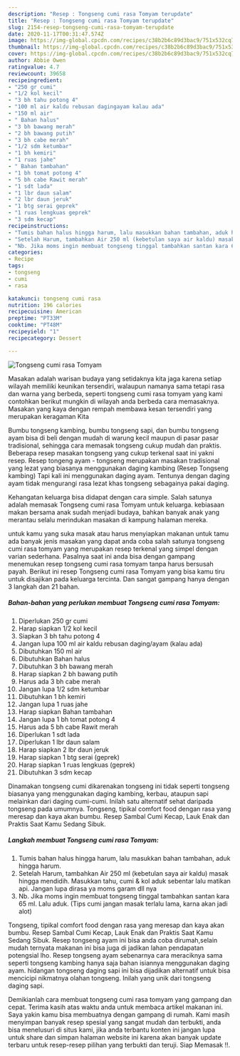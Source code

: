 ```yaml
---
description: "Resep : Tongseng cumi rasa Tomyam terupdate"
title: "Resep : Tongseng cumi rasa Tomyam terupdate"
slug: 2154-resep-tongseng-cumi-rasa-tomyam-terupdate
date: 2020-11-17T00:31:47.574Z
image: https://img-global.cpcdn.com/recipes/c38b2b6c89d3bac9/751x532cq70/tongseng-cumi-rasa-tomyam-foto-resep-utama.jpg
thumbnail: https://img-global.cpcdn.com/recipes/c38b2b6c89d3bac9/751x532cq70/tongseng-cumi-rasa-tomyam-foto-resep-utama.jpg
cover: https://img-global.cpcdn.com/recipes/c38b2b6c89d3bac9/751x532cq70/tongseng-cumi-rasa-tomyam-foto-resep-utama.jpg
author: Abbie Owen
ratingvalue: 4.7
reviewcount: 39658
recipeingredient:
- "250 gr cumi"
- "1/2 kol kecil"
- "3 bh tahu potong 4"
- "100 ml air kaldu rebusan dagingayam kalau ada"
- "150 ml air"
- " Bahan halus"
- "3 bh bawang merah"
- "2 bh bawang putih"
- "3 bh cabe merah"
- "1/2 sdm ketumbar"
- "1 bh kemiri"
- "1 ruas jahe"
- " Bahan tambahan"
- "1 bh tomat potong 4"
- "5 bh cabe Rawit merah"
- "1 sdt lada"
- "1 lbr daun salam"
- "2 lbr daun jeruk"
- "1 btg serai geprek"
- "1 ruas lengkuas geprek"
- "3 sdm kecap"
recipeinstructions:
- "Tumis bahan halus hingga harum, lalu masukkan bahan tambahan, aduk hingga harum."
- "Setelah Harum, tambahkan Air 250 ml (kebetulan saya air kaldu) masak hingga mendidih. Masukkan tahu, cumi &amp; kol aduk sebentar lalu matikan api. Jangan lupa dirasa ya moms garam dll nya"
- "Nb. Jika moms ingin membuat tongseng tinggal tambahkan santan kara 65 ml. Lalu aduk. (Tips cumi jangan masak terlalu lama, karna akan jadi alot)"
categories:
- Recipe
tags:
- tongseng
- cumi
- rasa

katakunci: tongseng cumi rasa 
nutrition: 196 calories
recipecuisine: American
preptime: "PT33M"
cooktime: "PT48M"
recipeyield: "1"
recipecategory: Dessert

---
```



![Tongseng cumi rasa Tomyam](https://img-global.cpcdn.com/recipes/c38b2b6c89d3bac9/751x532cq70/tongseng-cumi-rasa-tomyam-foto-resep-utama.jpg)

Masakan adalah warisan budaya yang setidaknya kita jaga karena setiap wilayah memiliki keunikan tersendiri, walaupun namanya sama tetapi rasa dan warna yang berbeda, seperti tongseng cumi rasa tomyam yang kami contohkan berikut mungkin di wilayah anda berbeda cara memasaknya. Masakan yang kaya dengan rempah membawa kesan tersendiri yang merupakan keragaman Kita

Bumbu tongseng kambing, bumbu tongseng sapi, dan bumbu tongseng ayam bisa di beli dengan mudah di warung kecil maupun di pasar pasar tradisional, sehingga cara memasak tongseng cukup mudah dan praktis. Beberapa resep masakan tongseng yang cukup terkenal saat ini yakni resep. Resep tongeng ayam - tongseng merupakan masakan tradisional yang lezat yang biasanya menggunakan daging kambing (Resep Tongseng kambing) Tapi kali ini menggunakan daging ayam. Tentunya dengan daging ayam tidak mengurangi rasa lezat khas tongseng sebagainya pakai daging.

Kehangatan keluarga bisa didapat dengan cara simple. Salah satunya adalah memasak Tongseng cumi rasa Tomyam untuk keluarga. kebiasaan makan bersama anak sudah menjadi budaya, bahkan banyak anak yang merantau selalu merindukan masakan di kampung halaman mereka.

untuk kamu yang suka masak atau harus menyiapkan makanan untuk tamu ada banyak jenis masakan yang dapat anda coba salah satunya tongseng cumi rasa tomyam yang merupakan resep terkenal yang simpel dengan varian sederhana. Pasalnya saat ini anda bisa dengan gampang menemukan resep tongseng cumi rasa tomyam tanpa harus bersusah payah.
Berikut ini resep Tongseng cumi rasa Tomyam yang bisa kamu tiru untuk disajikan pada keluarga tercinta. Dan sangat gampang hanya dengan 3 langkah dan 21 bahan.


<!--inarticleads1-->

##### Bahan-bahan yang perlukan membuat Tongseng cumi rasa Tomyam:

1. Diperlukan 250 gr cumi
1. Harap siapkan 1/2 kol kecil
1. Siapkan 3 bh tahu potong 4
1. Jangan lupa 100 ml air kaldu rebusan daging/ayam (kalau ada)
1. Dibutuhkan 150 ml air
1. Dibutuhkan  Bahan halus
1. Dibutuhkan 3 bh bawang merah
1. Harap siapkan 2 bh bawang putih
1. Harus ada 3 bh cabe merah
1. Jangan lupa 1/2 sdm ketumbar
1. Dibutuhkan 1 bh kemiri
1. Jangan lupa 1 ruas jahe
1. Harap siapkan  Bahan tambahan
1. Jangan lupa 1 bh tomat potong 4
1. Harus ada 5 bh cabe Rawit merah
1. Diperlukan 1 sdt lada
1. Diperlukan 1 lbr daun salam
1. Harap siapkan 2 lbr daun jeruk
1. Harap siapkan 1 btg serai (geprek)
1. Harap siapkan 1 ruas lengkuas (geprek)
1. Dibutuhkan 3 sdm kecap


Dinamakan tongseng cumi dikarenakan tongseng ini tidak seperti tongseng biasanya yang menggunakan daging kambing, kerbau, ataupun sapi melainkan dari daging cumi-cumi. Inilah satu alternatif sehat daripada tongseng pada umumnya. Tongseng, tipikal comfort food dengan rasa yang meresap dan kaya akan bumbu. Resep Sambal Cumi Kecap, Lauk Enak dan Praktis Saat Kamu Sedang Sibuk. 

<!--inarticleads2-->

##### Langkah membuat  Tongseng cumi rasa Tomyam:

1. Tumis bahan halus hingga harum, lalu masukkan bahan tambahan, aduk hingga harum.
1. Setelah Harum, tambahkan Air 250 ml (kebetulan saya air kaldu) masak hingga mendidih. Masukkan tahu, cumi &amp; kol aduk sebentar lalu matikan api. Jangan lupa dirasa ya moms garam dll nya
1. Nb. Jika moms ingin membuat tongseng tinggal tambahkan santan kara 65 ml. Lalu aduk. (Tips cumi jangan masak terlalu lama, karna akan jadi alot)


Tongseng, tipikal comfort food dengan rasa yang meresap dan kaya akan bumbu. Resep Sambal Cumi Kecap, Lauk Enak dan Praktis Saat Kamu Sedang Sibuk. Resep tongseng ayam ini bisa anda coba dirumah,selain mudah ternyata makanan ini bisa juga di jadikan lahan pendapatan potengsial lho. Resep tongseng ayam sebenarnya cara meraciknya sama seperti tongseng kambing hanya saja bahan isiannya menggunakan daging ayam. hidangan tongseng daging sapi ini bisa dijadikan alternatif untuk bisa mencicipi nikmatnya olahan tongseng. Inilah yang unik dari tongseng daging sapi. 

Demikianlah cara membuat tongseng cumi rasa tomyam yang gampang dan cepat. Terima kasih atas waktu anda untuk membaca artikel makanan ini. Saya yakin kamu bisa membuatnya dengan gampang di rumah. Kami masih menyimpan banyak resep spesial yang sangat mudah dan terbukti, anda bisa menelusuri di situs kami, jika anda terbantu konten ini jangan lupa untuk share dan simpan halaman website ini karena akan banyak update terbaru untuk resep-resep pilihan yang terbukti dan teruji. Siap Memasak !!. 
